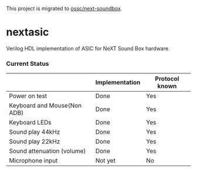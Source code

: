 
This project is migrated to [ossc/next-soundbox](https://github.com/novi/ossc/tree/next-soundbox).

# nextasic

Verilog HDL implementation of ASIC for NeXT Sound Box hardware.

### Current Status

|      |Implementation|Protocol known|
| ---- | ---- | ---- |
|Power on test|Done|Yes|
|Keyboard and Mouse(Non ADB)|Done|Yes|
|Keyboard LEDs|Done|Yes|
|Sound play 44kHz|Done|Yes|
|Sound play 22kHz|Done|Yes|
|Sound attenuation (volume)|Done|Yes|
|Microphone input|Not yet|No|
